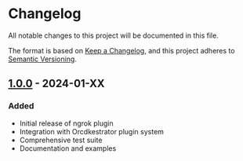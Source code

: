 # Changelog

All notable changes to this project will be documented in this file.

The format is based on [Keep a Changelog](https://keepachangelog.com/en/1.0.0/),
and this project adheres to [Semantic Versioning](https://semver.org/spec/v2.0.0.html).

## [1.0.0] - 2024-01-XX

### Added
- Initial release of ngrok plugin
- Integration with Orcdkestrator plugin system
- Comprehensive test suite
- Documentation and examples

[1.0.0]: https://github.com/orcdkestrator/orcdk-plugin-ngrok/releases/tag/v1.0.0
